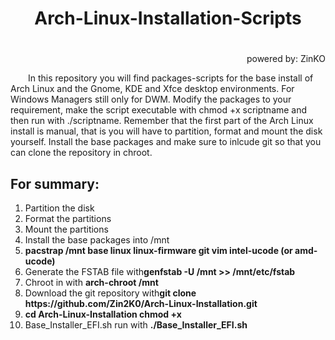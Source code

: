 <h1 align="center">Arch-Linux-Installation-Scripts</h1>
<h1></h1>
<p align="right">powered by: ZinKO</p>


<p>&emsp;&emsp;In this repository you will find packages-scripts for the base install of Arch Linux and the Gnome, KDE and Xfce desktop environments. For Windows Managers still only for DWM. Modify the packages to your requirement, make the script executable with chmod +x scriptname and then run with ./scriptname. Remember that the first part of the Arch Linux install is manual, that is you will have to partition, format and mount the disk yourself. Install the base packages and make sure to inlcude git so that you can clone the repository in chroot.</p>
<h2>For summary:</h2>
<ol>
<li>Partition the disk</li>
<li>Format the partitions</li>
<li>Mount the partitions</li>
<li>Install the base packages into /mnt</li>
<li>
<strong>pacstrap /mnt base linux linux-firmware git vim intel-ucode (or amd-ucode)</strong>
</li>
<li>Generate the FSTAB file with<strong>genfstab -U /mnt >> /mnt/etc/fstab</strong>
</li>
<li>Chroot in with <strong>arch-chroot /mnt</strong></li>
<li>Download the git repository with<strong>git clone https://github.com/Zin2K0/Arch-Linux-Installation.git</strong>
</li>
<li><strong>cd Arch-Linux-Installation chmod +x</strong></li>
<li>Base_Installer_EFI.sh run with <strong>./Base_Installer_EFI.sh </strong></li>
</ol>
